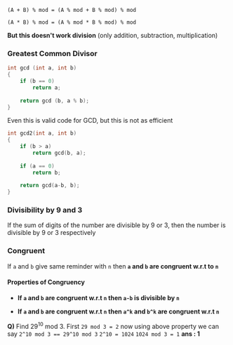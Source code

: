 ```
(A + B) % mod = (A % mod + B % mod) % mod

(A * B) % mod = (A % mod * B % mod) % mod
```
**But this doesn't work division** (only addition, subtraction, multiplication)

### Greatest Common Divisor
```cpp
int gcd (int a, int b)
{
    if (b == 0)
        return a;
    
    return gcd (b, a % b);
}
```

Even this is valid code for GCD, but this is not as efficient
```cpp
int gcd2(int a, int b)
{
    if (b > a)
        return gcd(b, a);
    
    if (a == 0)
        return b;
    
    return gcd(a-b, b);
}
```

### Divisibility by 9 and 3
If the sum of digits of the number are divisible by 9 or 3, then the number is divisible by 9 or 3 respectively

### Congruent
If `a` and `b` give same reminder with `n` then **`a` and `b` are congruent w.r.t to `n`**

#### Properties of Congruency
- **If `a` and `b` are congruent w.r.t `n` then `a-b` is divisible by `n`**

- **If `a` and `b` are congruent w.r.t `n` then `a^k` and `b^k` are congruent w.r.t `n`** 

**Q)** Find $29^{10}$ mod 3.
First `29 mod 3 = 2`
now using above property we can say `2^10 mod 3 == 29^10 mod 3`
`2^10 = 1024`
`1024 mod 3 = 1`
**ans : 1**


